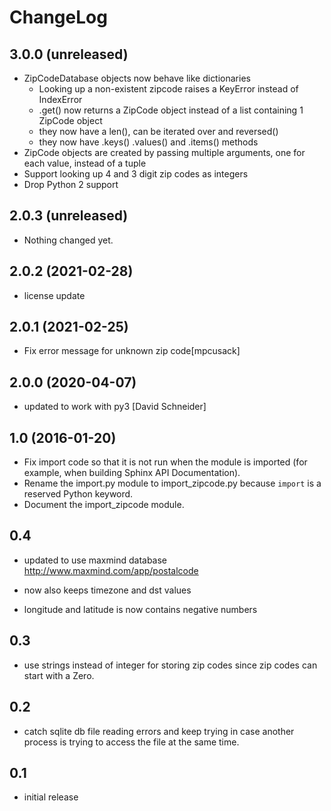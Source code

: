 ChangeLog
=========

3.0.0 (unreleased)
------------------

- ZipCodeDatabase objects now behave like dictionaries
  - Looking up a non-existent zipcode raises a KeyError instead of IndexError
  - .get() now returns a ZipCode object instead of a list containing 1 ZipCode object
  - they now have a len(), can be iterated over and reversed()
  - they now have .keys() .values() and .items() methods
- ZipCode objects are created by passing multiple arguments, one for
  each value, instead of a tuple
- Support looking up 4 and 3 digit zip codes as integers
- Drop Python 2 support

2.0.3 (unreleased)
------------------

- Nothing changed yet.


2.0.2 (2021-02-28)
------------------

- license update


2.0.1 (2021-02-25)
------------------

- Fix error message for unknown zip code[mpcusack]


2.0.0 (2020-04-07)
------------------

- updated to work with py3
  [David Schneider]

1.0 (2016-01-20)
----------------

* Fix import code so that it is not run when the module is imported (for
  example, when building Sphinx API Documentation).
* Rename the import.py module to import_zipcode.py because `import` is a
  reserved Python keyword.
* Document the import_zipcode module.

0.4
---

* updated to use maxmind database http://www.maxmind.com/app/postalcode

* now also keeps timezone and dst values

* longitude and latitude is now contains negative numbers


0.3
---

* use strings instead of integer for storing zip codes since zip codes can start
  with a Zero.


0.2
---

* catch sqlite db file reading errors and keep trying in case
  another process is trying to access the file at the same time.


0.1
---

* initial release
